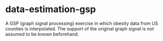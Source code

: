 # data-estimation-gsp
A GSP (graph signal processing) exercise in which obesity data from US counties is interpolated. The support of the original graph signal is not assumed to be known beforehand.
